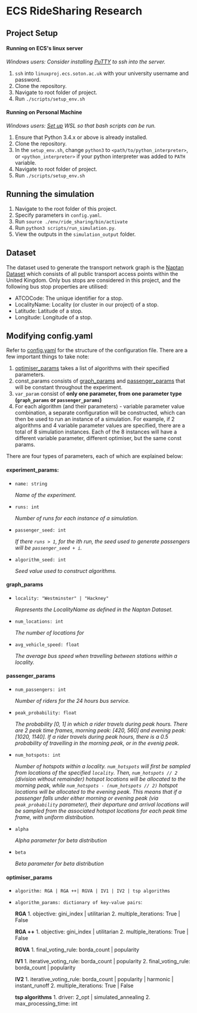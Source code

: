 # ECS RideSharing Research

## Project Setup

#### Running on ECS's linux server
*Windows users: Consider installing [PuTTY](https://www.chiark.greenend.org.uk/~sgtatham/putty/latest.html) to ssh into the server.*
1. `ssh` into `linuxproj.ecs.soton.ac.uk` with your university username and password.
2. Clone the repository.
3. Navigate to root folder of project.
4. Run `./scripts/setup_env.sh`<br/>


#### Running on Personal Machine
*Windows users: [Set up](https://docs.microsoft.com/en-us/windows/wsl/install-win10) WSL so that bash scripts can be run.*
1. Ensure that Python 3.4.x or above is already installed.
2. Clone the repository.
3. In the `setup_env.sh`, change `python3` to `<path/to/python_interpreter>`, or `<python_interpreter>` if your python interpreter was added to `PATH` variable. </br>
4. Navigate to root folder of project.
5. Run `./scripts/setup_env.sh`

## Running the simulation
1. Navigate to the root folder of this project.
2. Specify parameters in `config.yaml`.
3. Run `source ./env/ride_sharing/bin/activate`
4. Run `python3 scripts/run_simulation.py`.
5. View the outputs in the `simulation_output` folder.

## Dataset
The dataset used to generate the transport network graph is the [Naptan Dataset](#https://data.gov.uk/dataset/ff93ffc1-6656-47d8-9155-85ea0b8f2251/national-public-transport-access-nodes-naptan) which consists of all public transport access points within the United Kingdom. Only bus stops are considered in this project, and the following bus stop properties are utilised:

- ATCOCode: The unique identifier for a stop.
- LocalityName: Locality (or cluster in our project) of a stop.
- Latitude: Latitude of a stop.
- Longitude: Longitude of a stop.

## Modifying config.yaml

Refer to [config.yaml](https://github.com/MaxOng99/ECS-Ridesharing/blob/main/config.yaml) for the structure of the configuration file. There are a few important things to take note:
1. [optimiser_params](#optimiser_params) takes a list of algorithms with their specified parameters.
2. const_params consists of [graph_params](#graph_params) and [passenger_params](#passenger_params) that will be constant throughout the experiment.
3. `var_param` consist of **only one parameter, from one parameter type (`graph_params` or `passenger_params`)**
4. For each algorithm (and their parameters) - variable parameter value combination, a separate configuration will be constructed, which can then be used to run an instance of a simulation. For example, if 2 algorithms and 4 variable parameter values are specified, there are a total of 8 simulation instances. Each of the 8 instances will have a different variable parameter, different optimiser, but the same const params.

There are four types of parameters, each of which are explained below:
#### experiment_params:
- `name: string`

    *Name of the experiment.*

- `runs: int`

    *Number of runs for each instance of a simulation.*

- `passenger_seed: int`

    *If there `runs > 1`, for the ith run, the seed used to generate passengers will be `passenger_seed + i`.*

- `algorithm_seed: int`

    *Seed value used to construct algorithms.*

#### graph_params
- `locality: "Westminster" | "Hackney" `

	*Represents the LocalityName as defined in the Naptan Dataset.*
- `num_locations: int`

	*The number of locations for*

- `avg_vehicle_speed: float`

	*The average bus speed when travelling between stations within a locality.*

#### passenger_params
- `num_passengers: int`

	*Number of riders for the 24 hours bus service.*
- `peak_probability: float`

	*The probability [0, 1] in which a rider travels during peak hours. There are 2 peak time frames, morning peak: [420, 560] and evening peak: [1020, 1140]. If a rider travels during peak hours, there is a 0.5 probability of travelling in the morning peak, or in the evenig peak*.

- `num_hotspots: int`

	*Number of hotspots within a locality. `num_hotspots` will first be sampled from locations of the specified `locality`. Then, `num_hotspots // 2` (division without remainder) hotspot locations will be allocated to the morning peak, while `num_hotspots - (num_hotspots // 2)` hotspot locations will be allocated to the evening peak. This means that if a passenger falls under either morning or evening peak (via `peak_probability` parameter), their departure and arrival locations will be sampled from the associated hotspot locations for each peak time frame, with uniform distribution.*

- `alpha`

	*Alpha parameter for beta distribution*

- `beta`

	*Beta parameter for beta distribution*
#### optimiser_params

- `algorithm: RGA | RGA ++| RGVA | IV1 | IV2 | tsp algorithms`

- `algorithm_params: dictionary of key-value pairs`:

	**RGA**
		1. objective: gini_index | utilitarian
		2. multiple_iterations: True | False

	**RGA ++**
		1. objective: gini_index | utilitarian
		2. multiple_iterations: True | False

	**RGVA**
		1. final_voting_rule: borda_count | popularity

	**IV1**
		1. iterative_voting_rule: borda_count | popularity
		2. final_voting_rule: borda_count | popularity

	**IV2**
		1. iterative_voting_rule: borda_count | popularity | harmonic | instant_runoff
		2. multiple_iterations: True | False

	**tsp algorithms**
		1. driver: 2_opt | simulated_annealing
		2. max_processing_time: int


